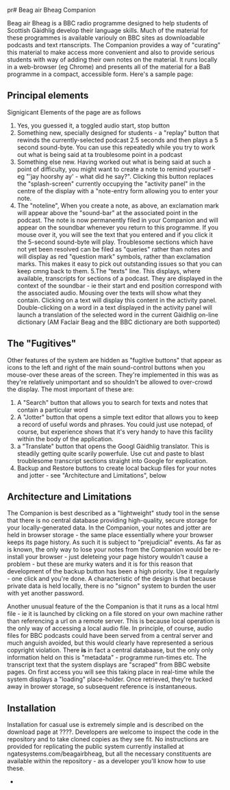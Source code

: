 pr# Beag air Bheag Companion

Beag air Bheag is a BBC radio programme designed to help students of Scottish Gàidhlig develop their language skills. Much of the material for these programmes is available variouly on BBC sites as downloadable podcasts and text rtanscripts. The Companion provides a way of "curating" this material to make access more convenient and also to provide serious students with way of adding their own notes on the material. It runs locally in a web-browser (eg Chrome) and presents all of the material for a BaB programme in a compact, accessible form. Here's a sample page:

## Principal elements

Signigicant Elements of the page are as follows

1. Yes, you guessed it, a toggled audio start, stop button
2. Something new, specially designed for students - a "replay" button that rewinds the currently-selected podcast 2.5 seconds and then plays a 5 second sound-byte. You can use this repeatedly while you try to work out what is being said at ta troublesome point in a podcast
3. Something else new. Having worked out what is being said at such a point of difficulty, you might want to create a note to remind yourself  - eg "'jay hoorshy ay' - what did he say?". Clicking this button replaces the "splash-screen" currently occupying the "activity panel" in the centre of the display with a "note-entry form allowing you to enter your note.
4. The "noteline", When you create a note, as above, an exclamation mark will appear above the "sound-bar" at the associated point in the podcast. The note is now permanently filed in your Companion and will appear on the soundbar whenever you return to this programme. If you mouse over it, you will see the text that you entered and if you click it the 5-second sound-byte will play. Troublesome sections which have not yet been resolved can be filed as "queries" rather than notes and will display as red "question mark" symbols, rather than exclamation marks. This makes it easy to pick out outstanding issues so that you can keep cmng back to them.
5.The "texts" line. This displays, where available, transcripts for sections of a podcast. They are displayed in the context of the soundbar - ie their start and end position correspond with the associated audio. Mousing over the texts will show what they contain. Clicking on a text will display this content in the activity panel. Double-clicking on a word in a text displayed in the activity panel will launch a translation of the selected word in the current Gàidhlig on-line dictionary (AM Faclair Beag and the BBC dictionary are both supported)

## The "Fugitives"

Other features of the system are hidden as "fugitive buttons" that appear as icons to the left and right of the main sound-control buttons when you mouse-over these areas of the screen. They're implemented in this was as they're relatively unimportant and so shouldn't be allowed to over-crowd the display. The most important of these are:

1. A "Search" button that allows you to search for texts and notes that contain a particular word
2. A "Jotter" button that opens a simple text editor that allows you to keep a record of useful words and phrases. You could just use notepad, of course, but experience shows that it's very handy to have this facility within the body of the application.
3. a "Translate" button that opens the Googl Gàidhlig translator. This is steadily getting quite scarily powerfule. Use cut and paste to blast troublesome transcript sections straight into Google for explication.
4. Backup and Restore buttons to create local backup files for your notes and jotter - see "Architecture and Limitations", below

## Architecture and Limitations

The Companion is best described as a "lightweight" study tool in the sense that there is no central database providing high-quality, secure storage for your locally-generated data. In the Companion, your notes and jotter are held in browser storage - the same place essentially where your browser keeps its page history. As such it is subject to "prejudicial" events. As far as is known, the only way to lose your notes from the Companion would be re-install your browser - just deleteing your page history wouldn't cause a problem - but these are murky waters and it is for this reason that development of the backup button has been a high priority. Use it regularly - one click and you're done. A characteristic of the design is that because private data is held locally, there is no "signon" system to burden the user with yet another password. 

Another unusual feature of the the Companion is that it runs as a local html file - ie it is launched  by clicking on a file stored on your own machine rather than referencing a url on a remote server. This is because local operation is the only way of accessing a local audio file. In principle, of course, audio files for BBC podcasts could have been served from a central server and much anguish avoided, but this would clearly have represented a serious copyright violation. There **is** in fact a central databaase, but the only  only information held on this is "metadata" - programme run-times etc. The transcript text that the system displays are "scraped" from BBC website pages. On first access you will see this taking place in real-time while the system displays a "loading" place-holder. Once retrieved, they're tucked away in brower storage, so subsequent reference is instantaneous.

## Installation

Installation for casual use is extremely simple and is described on the download page at ????. Developers are welcome to inspect the code in the repository and to take cloned copies as they see fit. No instructions are provided for replicating the public system currently installed at ngatesystems.com/beagairbheag, but all the necessary constituents are available within the repository - as a developer you'll know how to use these.




- 
